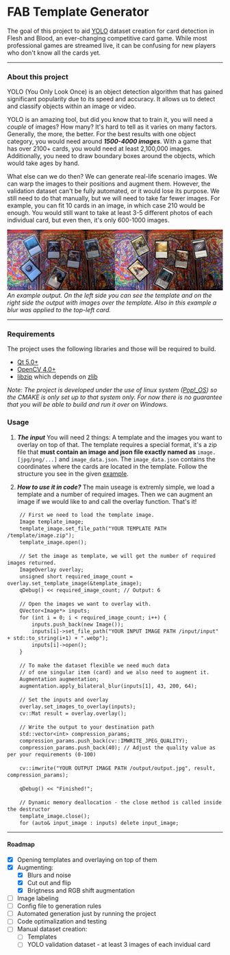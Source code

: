 # FAB Template Generator
The goal of this project to aid [YOLO](https://docs.ultralytics.com/) dataset creation for card detection in Flesh and Blood, an ever-changing competitive card game. While most professional games are streamed live, it can be confusing for new players who don't know all the cards yet.

---

### About this project 
YOLO (You Only Look Once) is an object detection algorithm that has gained significant popularity due to its speed and accuracy. It allows us to detect and classify objects within an image or video.

YOLO is an amazing tool, but did you know that to train it, you will need a *couple* of images? How many? It's hard to tell as it varies on many factors. Generally, the more, the better. For the best results with one object category, you would need around ***1500-4000 images***. With a game that has over 2100+ cards, you would need at least 2,100,000 images. Additionally, you need to draw boundary boxes around the objects, which would take ages by hand.

What else can we do then? We can generate real-life scenario images. We can warp the images to their positions and augment them. However, the validation dataset can't be fully automated, or it would lose its purpose. We still need to do that manually, but we will need to take far fewer images. For example, you can fit 10 cards in an image, in which case 210 would be enough. You would still want to take at least 3-5 different photos of each individual card, but even then, it's only 600-1000 images.

![Example](./markdown/images/example_overlay.png)
*An example output. On the left side you can see the template and on the right side the output with images over the template. Also in this example a blur was applied to the top-left card.*

---

### Requirements
The project uses the following libraries and those will be required to build.
- [Qt 5.0+](https://www.qt.io/)
- [OpenCV 4.0+](https://opencv.org/)
- [libzip](https://libzip.org/) which depends on [zlib](https://www.zlib.net/)

*Note: The project is developed under the use of linux system ([Pop!_OS](https://pop.system76.com/)) so the CMAKE is only set up to that system only. For now there is no guarantee that you will be able to build and run it over on Windows.* 

### Usage
1. ***The input***
You will need 2 things: A template and the images you want to overlay on top of that. The template requires a special format, it's a zip file that **must contain an image and json file exactly named as** `image.[jpg/png/...]` and `image_data.json`. The `image_data.json` contains the coordinates where the cards are located in the template. Follow the structure you see in the given [example](https://github.com/KuKetto/FABTemplateGenerator/tree/main/examples/templates).

2. ***How to use it in code?***
The main useage is extremly simple, we load a template and a number of required images. Then we can augment an image if we would like to and call the overlay function. That's it!
```
    // First we need to load the template image.
    Image template_image;
    template_image.set_file_path("YOUR TEMPLATE PATH /template/image.zip");
    template_image.open();

    // Set the image as template, we will get the number of required images returned.
    ImageOverlay overlay;
    unsigned short required_image_count = overlay.set_template_image(&template_image);
    qDebug() << required_image_count; // Output: 6

    // Open the images we want to overlay with.
    QVector<Image*> inputs;
    for (int i = 0; i < required_image_count; i++) {
        inputs.push_back(new Image());
        inputs[i]->set_file_path("YOUR INPUT IMAGE PATH /input/input" + std::to_string(i+1) + ".webp");
        inputs[i]->open();
    }

    // To make the dataset flexible we need much data
    // of one singular item (card) and we also need to augment it.
    Augmentation augmentation;
    augmentation.apply_bilateral_blur(inputs[1], 43, 200, 64);

    // Set the inputs and overlay
    overlay.set_images_to_overlay(inputs);
    cv::Mat result = overlay.overlay();

    // Write the output to your destination path
    std::vector<int> compression_params;
    compression_params.push_back(cv::IMWRITE_JPEG_QUALITY);
    compression_params.push_back(40); // Adjust the quality value as per your requirements (0-100)

    cv::imwrite("YOUR OUTPUT IMAGE PATH /output/output.jpg", result, compression_params);

    qDebug() << "Finished!";

    // Dynamic memory deallocation - the close method is called inside the destructor
    template_image.close();
    for (auto& input_image : inputs) delete input_image;
```

---

#### Roadmap

- [x] Opening templates and overlaying on top of them
- [x] Augmenting:
    - [x] Blurs and noise
    - [x] Cut out and flip
    - [x] Brigtness and RGB shift augmentation
- [ ] Image labeling
- [ ] Config file to generation rules
- [ ] Automated generation just by running the project
- [ ] Code optimalization and testing
- [ ] Manual dataset creation:
    - [ ] Templates
    - [ ] YOLO validation dataset - at least 3 images of each invidual card
